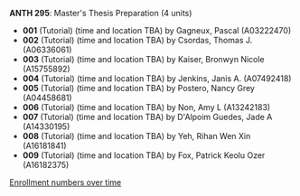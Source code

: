 **ANTH 295**: Master's Thesis Preparation (4 units)

- **001** (Tutorial) (time and location TBA) by Gagneux, Pascal (A03222470)
- **002** (Tutorial) (time and location TBA) by Csordas, Thomas J. (A06336061)
- **003** (Tutorial) (time and location TBA) by Kaiser, Bronwyn Nicole (A15755892)
- **004** (Tutorial) (time and location TBA) by Jenkins, Janis A. (A07492418)
- **005** (Tutorial) (time and location TBA) by Postero, Nancy Grey (A04458681)
- **006** (Tutorial) (time and location TBA) by Non, Amy L (A13242183)
- **007** (Tutorial) (time and location TBA) by D'Alpoim Guedes, Jade A (A14330195)
- **008** (Tutorial) (time and location TBA) by Yeh, Rihan Wen Xin (A16181841)
- **009** (Tutorial) (time and location TBA) by Fox, Patrick Keolu Ozer (A16182375)

[Enrollment numbers over time](./ANTH295.tsv)
